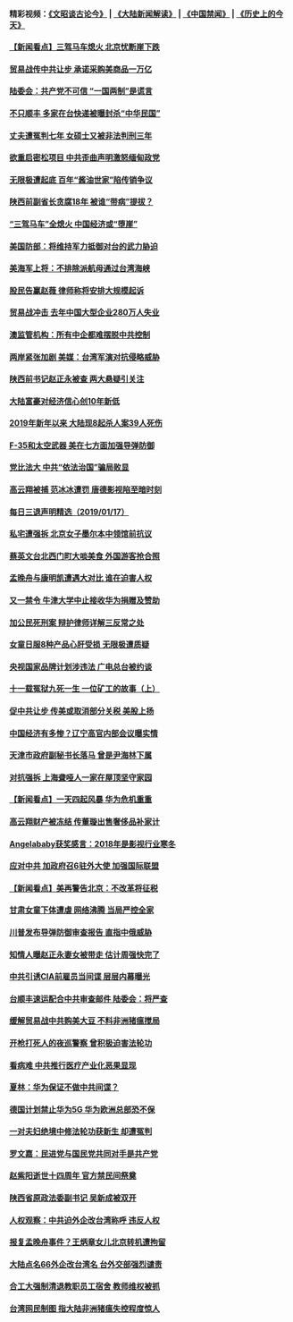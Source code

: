 #### 精彩视频：[《文昭谈古论今》](https://github.com/gfw-breaker/wenzhao/blob/master/README.md?t=01181831) | [《大陆新闻解读》](https://github.com/gfw-breaker/ntdtv-comedy/blob/master/README.md?t=01181831) | [《中国禁闻》](https://github.com/gfw-breaker/ntdtv-news/blob/master/README.md?t=01181831) | [《历史上的今天》](https://github.com/gfw-breaker/today-in-history/blob/master/README.md?t=01181831) 

#### [【新闻看点】三驾马车熄火 北京忧断崖下跌](../pages/nsc413/n10985700.md?t=01181831) 

#### [贸易战传中共让步 承诺采购美商品一万亿](../pages/nsc413/n10985900.md?t=01181831) 

#### [陆委会：共产党不可信 “一国两制”是谎言](../pages/nsc413/n10985432.md?t=01181831) 

#### [不只顺丰 多家在台快递被曝封杀“中华民国”](../pages/nsc413/n10985496.md?t=01181831) 

#### [丈夫遭冤判七年 女硕士又被非法判刑三年](../pages/nsc413/n10985228.md?t=01181831) 

#### [欲重启密松项目 中共歪曲声明激怒缅甸政党](../pages/nsc413/n10985667.md?t=01181831) 

#### [无限极遭起底 百年“酱油世家”陷传销争议](../pages/nsc413/n10985221.md?t=01181831) 


#### [陕西前副省长贪腐18年 被谁“带病”提拔？](../pages/nsc413/n10985168.md?t=01181831) 

#### [“三驾马车”全熄火 中国经济或“堕崖”](../pages/nsc413/n10984390.md?t=01181831) 

#### [美国防部：将维持军力抵御对台的武力胁迫](../pages/nsc413/n10984862.md?t=01181831) 

#### [美海军上将：不排除派航母通过台湾海峡](../pages/nsc413/n10984943.md?t=01181831) 

#### [股民告赢赵薇 律师称将安排大规模起诉](../pages/nsc413/n10984509.md?t=01181831) 

#### [贸易战冲击 去年中国大型企业280万人失业](../pages/nsc413/n10984118.md?t=01181831) 

#### [澳监管机构：所有中企都难摆脱中共控制](../pages/nsc413/n10983591.md?t=01181831) 

#### [两岸紧张加剧 美媒：台湾军演对抗侵略威胁](../pages/nsc413/n10984788.md?t=01181831) 

#### [陕西前书记赵正永被查 两大悬疑引关注](../pages/nsc413/n10984037.md?t=01181831) 

#### [大陆富豪对经济信心创10年新低](../pages/nsc413/n10984247.md?t=01181831) 

#### [2019年新年以来 大陆现8起杀人案39人死伤](../pages/nsc413/n10984285.md?t=01181831) 

#### [F-35和太空武器 美在七方面加强导弹防御](../pages/nsc413/n10984126.md?t=01181831) 

#### [党比法大 中共“依法治国”骗局败显](../pages/nsc413/n10974732.md?t=01181831) 

#### [高云翔被捕 范冰冰遭罚 唐德影视陷至暗时刻](../pages/nsc413/n10980601.md?t=01181831) 

#### [每日三退声明精选（2019/01/17）](../pages/nsc413/n10984179.md?t=01181831) 

#### [私宅遭强拆 北京女子墨尔本中领馆前抗议](../pages/nsc413/n10983712.md?t=01181831) 

#### [蔡英文台北西门町大啖美食 外国游客抢合照](../pages/nsc413/n10983859.md?t=01181831) 

#### [孟晚舟与康明凯遭遇大对比 谁在迫害人权](../pages/nsc413/n10983804.md?t=01181831) 

#### [又一禁令 牛津大学中止接收华为捐赠及赞助](../pages/nsc413/n10983708.md?t=01181831) 

#### [加公民死刑案 辩护律师详解三反常之处](../pages/nsc413/n10983300.md?t=01181831) 

#### [女童日服8种产品心肝受损 无限极遭质疑](../pages/nsc413/n10982980.md?t=01181831) 

#### [央视国家品牌计划涉违法 广电总台被约谈](../pages/nsc413/n10983546.md?t=01181831) 

#### [十一载冤狱九死一生 一位矿工的故事（上）](../pages/nsc413/n10979863.md?t=01181831) 

#### [促中共让步 传美或取消部分关税 美股上扬](../pages/nsc413/n10983410.md?t=01181831) 

#### [中国经济有多惨？辽宁高官内部会议曝实情](../pages/nsc413/n10983259.md?t=01181831) 

#### [天津市政府副秘书长落马 曾是尹海林下属](../pages/nsc413/n10983365.md?t=01181831) 

#### [对抗强拆 上海聋哑人一家在屋顶坚守家园](../pages/nsc413/n10983268.md?t=01181831) 

#### [【新闻看点】一天四起风暴 华为危机重重](../pages/nsc413/n10983081.md?t=01181831) 

#### [高云翔财产被冻结 传董璇出售奢侈品补家计](../pages/nsc413/n10982997.md?t=01181831) 

#### [Angelababy获奖感言：2018年是影视行业寒冬](../pages/nsc413/n10983209.md?t=01181831) 

#### [应对中共 加政府召6驻外大使 加强国际联盟](../pages/nsc413/n10983328.md?t=01181831) 

#### [【新闻看点】美再警告北京：不改革将征税](../pages/nsc413/n10982896.md?t=01181831) 

#### [甘肃女童下体遭虐 网络沸腾 当局严控全家](../pages/nsc413/n10983285.md?t=01181831) 

#### [川普发布导弹防御审查报告 直指中俄威胁](../pages/nsc413/n10982865.md?t=01181831) 

#### [知情人曝赵正永妻女被带走 估计周强快完了](../pages/nsc413/n10982859.md?t=01181831) 

#### [中共引诱CIA前雇员当间谍 层层内幕曝光](../pages/nsc413/n10983054.md?t=01181831) 

#### [台顺丰速运配合中共审查邮件 陆委会：将严查](../pages/nsc413/n10982481.md?t=01181831) 

#### [缓解贸易战中共购美大豆 不料非洲猪瘟搅局](../pages/nsc413/n10983126.md?t=01181831) 

#### [开枪打死人的夜巡警察 曾积极迫害法轮功](../pages/nsc413/n10979946.md?t=01181831) 

#### [看病难 中共推行医疗产业化恶果显现](../pages/nsc413/n10982169.md?t=01181831) 

#### [夏林：华为保证不做中共间谍？](../pages/nsc413/n10983110.md?t=01181831) 

#### [德国计划禁止华为5G 华为欧洲总部恐不保](../pages/nsc413/n10982951.md?t=01181831) 

#### [一对夫妇绝境中修法轮功获新生 却遭冤判](../pages/nsc413/n10975173.md?t=01181831) 

#### [罗文嘉：民进党与国民党共同对手是共产党](../pages/nsc413/n10982842.md?t=01181831) 

#### [赵紫阳逝世十四周年 官方禁民间祭奠](../pages/nsc413/n10982693.md?t=01181831) 

#### [陕西省原政法委副书记 吴新成被双开](../pages/nsc413/n10982740.md?t=01181831) 

#### [人权观察：中共迫外企改台湾称呼 违反人权](../pages/nsc413/n10982713.md?t=01181831) 


#### [报复孟晚舟事件？王炳章女儿北京转机遭拘留](../pages/nsc413/n10982496.md?t=01181831) 

#### [大陆点名66外企改台湾名 台外交部强烈谴责](../pages/nsc413/n10981356.md?t=01181831) 

#### [合工大强制清退教职员工宿舍 教师维权被抓](../pages/nsc413/n10982480.md?t=01181831) 

#### [台湾网民制图 指大陆非洲猪瘟失控程度惊人](../pages/nsc413/n10982017.md?t=01181831) 

